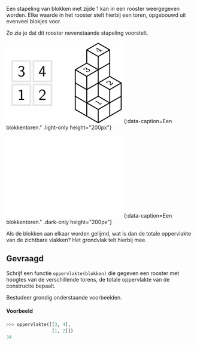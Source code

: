 Een stapeling van blokken met zijde 1 kan in een rooster weergegeven worden. Elke waarde in het rooster stelt hierbij een toren, opgebouwd uit evenveel blokjes voor.

Zo zie je dat dit rooster nevenstaande stapeling voorstelt.

![Een blokkentoren.](media/image1.png "Een blokkentoren."){:data-caption=Een blokkentoren." .light-only height="200px"}

![Een blokkentoren.](media/image1_dark.png "Een blokkentoren."){:data-caption=Een blokkentoren." .dark-only height="200px"}

Als de blokken aan elkaar worden gelijmd, wat is dan de totale oppervlakte van de zichtbare vlakken? Het grondvlak telt hierbij mee.

## Gevraagd
Schrijf een functie `oppervlakte(blokken)` die gegeven een rooster met hoogtes van de verschillende torens, de totale oppervlakte van de constructie bepaalt.

Bestudeer grondig onderstaande voorbeelden.

#### Voorbeeld

```python
>>> oppervlakte([[3, 4],
                 [1, 2]])
34
```
